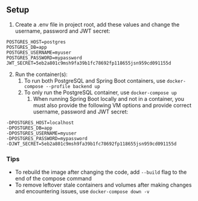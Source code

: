 ## Setup

1. Create a .env file in project root, add these values and change the username, password and JWT secret:
```
POSTGRES_HOST=postgres
POSTGRES_DB=app
POSTGRES_USERNAME=myuser
POSTGRES_PASSWORD=mypassword
JWT_SECRET=5eb2a801c9msh9fa39b1fc78692fp118655jsn959cd091155d
```

2. Run the container(s):
   1. To run both PostgreSQL and Spring Boot containers, use `docker-compose --profile backend up`
   2. To only run the PostgreSQL container, use `docker-compose up`
      1. When running Spring Boot locally and not in a container, you must also provide the following VM options and
         provide correct username, password and JWT secret:
```
-DPOSTGRES_HOST=localhost
-DPOSTGRES_DB=app
-DPOSTGRES_USERNAME=myuser
-DPOSTGRES_PASSWORD=mypassword
-DJWT_SECRET=5eb2a801c9msh9fa39b1fc78692fp118655jsn959cd091155d
```

### Tips

* To rebuild the image after changing the code, add `--build` flag to the end of the compose command
* To remove leftover stale containers and volumes after making changes and encountering issues, use `docker-compose down -v`
